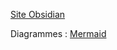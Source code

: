 [Site Obsidian](https://help.obsidian.md/How+to/Format+your+notes)

Diagrammes : [Mermaid](https://mermaid-js.github.io/mermaid-live-editor/edit#pako:eNptj7sOwjAMRX_F9Ur6AxmKkBgoK2sWKzVNRR4QEqGq6r-TtrDV05V9jqU7oQ4do8Q3vzJ7zeeB-khOeShzsoPmumkO12C8hAtbG2DJAkz4AEWGMeTjLrxhmvyCgGGK4PiHLre6oPXqlMfDZgtoV2Oli1bt4y3cmS30kSlVKNBxdDR0pcW0CAqTYccKZYkdxYdC5efCUU7hNnqNMsXMAvOzo_RvvC3nL1UyV3E)

